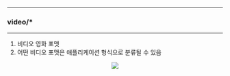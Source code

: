 -----
### video/*
-----
1. 비디오 영화 포맷
2. 어떤 비디오 포맷은 애플리케이션 형식으로 분류될 수 있음
<div align="center">
<img src="https://github.com/user-attachments/assets/4a8aa9ed-3edc-42d6-98b7-3e2bc1aac52a">
</div>
